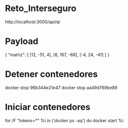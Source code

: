 # Reto_Interseguro

http://localhost:3000/api/qr

# Payload

{
  "matriz": [
    [12, -51, 4],
    [6, 167, -68],
    [-4, 24, -41]
  ]
}


# Detener contenedores
docker stop 96b344e21e47
docker stop aa49d769be89

# Iniciar contenedores 
for /F "tokens=*" %i in ('docker ps -aq') do docker start %i
